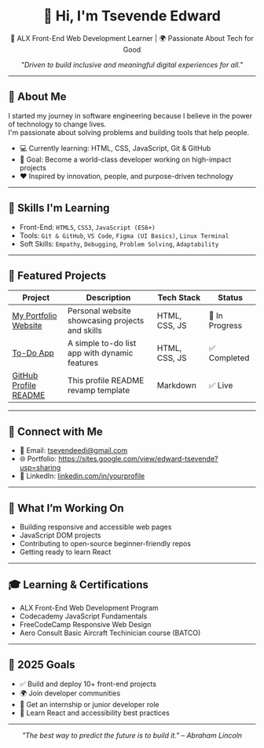 <h1 align="center">👋 Hi, I'm Tsevende Edward</h1>
<p align="center">🚀 ALX Front-End Web Development Learner | 🌍 Passionate About Tech for Good</p>
<p align="center"><em>"Driven to build inclusive and meaningful digital experiences for all."</em></p>

---

## 🌟 About Me

I started my journey in software engineering because I believe in the power of technology to change lives.  
I'm passionate about solving problems and building tools that help people.

- 💻 Currently learning: HTML, CSS, JavaScript, Git & GitHub  
- 🎯 Goal: Become a world-class developer working on high-impact projects  
- ❤️ Inspired by innovation, people, and purpose-driven technology

---

## 🧠 Skills I'm Learning

- Front-End: `HTML5`, `CSS3`, `JavaScript (ES6+)`
- Tools: `Git & GitHub`, `VS Code`, `Figma (UI Basics)`, `Linux Terminal`
- Soft Skills: `Empathy`, `Debugging`, `Problem Solving`, `Adaptability`

---

## 📁 Featured Projects

| Project | Description | Tech Stack | Status |
|--------|-------------|------------|--------|
| [My Portfolio Website](#) | Personal website showcasing projects and skills | HTML, CSS, JS | 🚧 In Progress |
| [To-Do App](#) | A simple to-do list app with dynamic features | HTML, CSS, JS | ✅ Completed |
| [GitHub Profile README](#) | This profile README revamp template | Markdown | ✅ Live |

---

## 💬 Connect with Me

- 📧 Email: tsevendeedi@gmail.com 
- 🌐 Portfolio: https://sites.google.com/view/edward-tsevende?usp=sharing 
- 💼 LinkedIn: [linkedin.com/in/yourprofile](https://www.linkedin.com/in/edward-tsevende-911a77b6/overlay/about-this-profile/?lipi=urn%3Ali%3Apage%3Ad_flagship3_profile_view_base%3BWnlYvQmXQmavWTV%2Bg32ZRA%3D%3D)

---

## 🔭 What I’m Working On

- Building responsive and accessible web pages  
- JavaScript DOM projects  
- Contributing to open-source beginner-friendly repos  
- Getting ready to learn React

---

## 🎓 Learning & Certifications

- ALX Front-End Web Development Program  
- Codecademy JavaScript Fundamentals  
- FreeCodeCamp Responsive Web Design
- Aero Consult Basic Aircraft Techinician course (BATCO)

---

## 🚀 2025 Goals

- ✅ Build and deploy 10+ front-end projects  
- 🌍 Join developer communities  
- 💼 Get an internship or junior developer role  
- 🧠 Learn React and accessibility best practices  

---

<p align="center"><em>"The best way to predict the future is to build it." – Abraham Lincoln</em></p>
